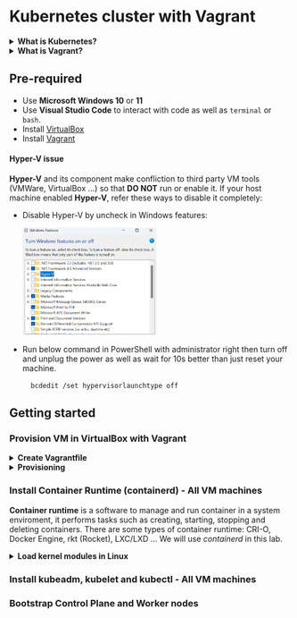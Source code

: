 # Kubernetes cluster with Vagrant

<details><summary><b>What is Kubernetes?</b></summary>


**Kubernetes (K8s)** is an open-source platform that is used to deploy and manage container. Below are some basic concepts in Kubernetes:

- **Node:** A server as cloud instance, VM of premise or computer where container can be deployed and run. There are 2 types:

    **Worker Node:**

    **Control Plan (Master) Node:**

- **Pod:** A group of containers deployed in the same **Node**. Each pod has a unique IP and shares network as well as storage resources to each other.

- **ReplicaSet:** This resource is used to manage a specify number of **Pods** are running for some purpose.
    
    *Example: If you want to have and persist 3 pods for your web app you have to define them in yaml/yml file.*

    <img src="/images/ReplicaSet.png" width=25% height=25%>

    *This yaml/yml file ensures your nginx app will always has 3 pods running **"replicas: 3"** in the same time with ReplicaSet resource.*        

- **Deployment:** This resource is used to deploy and manage **Pods** and **ReplicaSets**. It can update and rollback **Pods** via **ReplicaSet**.
    
    *Example: Your web app needs to have 2 versions. 1 is for lastest update and 1 is for backup version to rollback once it has accident. Therefore, you have to define 2 ReplicaSets in a Deployment yaml/yml file.*

    <img src="/images/Deployment.png" width=25% height=25%>

    *In this file, if you want to update app version, you just need to change the image then Kubenetes will create a new ReplicaSet with lastest image version for Pods.*

![](/images/Deployment_ReplicaSet_Pod.png)

- **StatefulSets** is a controller that is used to manage stability and consistency application. The best pactice is Database.

- **DaemonSets** is used to deploy an application pod to all node in cluster.

    *Example: You want to setup an Prometheus for all node to monitor. DaemonSets will help easily* 

</details>

<details><summary><b>What is Vagrant?</b></summary>

**Vagrant** is a tool to create infrastructure in virtual machine enviroment. It is **IaC** (Infrastructure as Code) on premise system that may help to define and manage virtual machines using code.

</details>

## Pre-required
- Use **Microsoft Windows 10** or **11**
- Use **Visual Studio Code** to interact with code as well as ``terminal`` or ``bash``.
- Install [VirtualBox](https://www.virtualbox.org/wiki/Downloads)
- Install [Vagrant](https://developer.hashicorp.com/vagrant/downloads)


#### Hyper-V issue

**Hyper-V** and its component make confliction to third party VM tools (VMWare, VirtualBox ...) so that **DO NOT** run or enable it. If your host machine enabled **Hyper-V**, refer these ways to disable it completely:
 
- Disable Hyper-V by uncheck in Windows features:

    <img src="/images/disable%20hyper%20v%20in%20windows%20features.png" width=50% height=50%>

- Run below command in PowerShell with administrator right then turn off and unplug the power as well as wait for 10s better than just reset your machine.

        bcdedit /set hypervisorlaunchtype off


## Getting started

### Provision VM in VirtualBox with Vagrant

<details><summary><b>Create Vagrantfile</b></summary>

Run `vagrant init` or create a file with *Vagrantfile* name.

Use as below code or [Vagrantfile](./Vagrantfile):

```
# -*- mode: ruby -*-
# vi:set ft=ruby sw=2 ts=2 sts=2:

# Define the number of control plane (MASTER_NODE) and node (WORKER_NODE)
NUM_MASTER_NODE = 1
NUM_WORKER_NODE = 2

IP_NW = "192.168.56."
MASTER_IP_START = 1
NODE_IP_START = 2

# All Vagrant configuration is done below. The "2" in Vagrant.configure
# configures the configuration version (we support older styles for
# backwards compatibility). Please don't change it unless you know what
# you're doing.
Vagrant.configure("2") do |config|
  # The most common configuration options are documented and commented below.
  # For a complete reference, please see the online documentation at
  # https://docs.vagrantup.com.

  # Every Vagrant development environment requires a box. You can search for
  # boxes at https://vagrantcloud.com/search.
  # Here are some key details about the "ubuntu/bionic64" Vagrant box:
    # Operating System: Ubuntu 18.04 LTS (Bionic Beaver)
        # Ubuntu 18.04 LTS will receive security updates and bug fixes 
        # from Canonical, the company behind Ubuntu, until April 2023 
        # for desktop and server versions, and until April 2028 for 
        # server versions with Extended Security Maintenance (ESM) enabled.
    # Architecture: x86_64 (64-bit)
    # Disk Size: 10 GB
    # RAM: 2 GB
    # CPUs: 2
    # Desktop Environment: None (headless)
    # Provider: VirtualBox
  config.vm.box = "ubuntu/bionic64"

  # Disable automatic box update checking. If you disable this, then
  # boxes will only be checked for updates when the user runs
  # `vagrant box outdated`. This is not recommended.
  config.vm.box_check_update = false

  # View the documentation for the VirtualBox for more
  # information on available options.
  # https://developer.hashicorp.com/vagrant/docs/providers/virtualbox/configuration

  # Provision Control Plane
  (1..NUM_MASTER_NODE).each do |i|
      config.vm.define "kubemaster" do |node|
        node.vm.provider "virtualbox" do |vb|
            vb.name = "kubemaster"
            vb.memory = 2048
            vb.cpus = 2
        end
        node.vm.hostname = "kubemaster"
        node.vm.network :private_network, ip: IP_NW + "#{MASTER_IP_START + i}"
      end
  end


  # Provision Nodes
  (1..NUM_WORKER_NODE).each do |i|
    config.vm.define "kubenode0#{i}" do |node|
        node.vm.provider "virtualbox" do |vb|
            vb.name = "kubenode0#{i}"
            vb.memory = 2048
            vb.cpus = 2
        end
        node.vm.hostname = "kubenode0#{i}"
        node.vm.network :private_network, ip: IP_NW + "#{NODE_IP_START + i}"
    end
  end
end
```

In this **Vagrantfile**, we simply specify:
- Number of virtual machines: ``NUM_MASTER_NODE``, ``NUM_WORKER_NODE``
- IP address: ``IP_NW``, ``MASTER_IP_START``, ``NODE_IP_START``
- Private networking connectivity: ``node.vm.network``
- Unique hostname: ``node.vm.hostname``
- Operating system: ``config.vm.box``
- System resources: ``vb.memory``, ``vb.cpus``
- GUI of VM Machine: `vb.gui`

**Vagrantfile** uses **Ruby** syntax. Refer [here](https://developer.hashicorp.com/vagrant/docs/vagrantfile) to get more information when modifying **Vagrantfile**.

</details>

<details><summary><b>Provisioning</b></summary>

1. Run this command

        vagrant up

    In this step, we may stuck when each machine is bootstrapped because of **Hyper-V** or hardware compatibility.

    ![](/images/stucking%20error.png)

    <img src="/images/stucking%20error%202.png" width=50% height=50%>

    If you do all ways in [Hyper-V issue](#hyper-v-issue) and still get this stucking:
    - Press "Enter" button to trigger manually from VM GUI. 
    - Increase boot_timeout (default is 300s) as terminal message in `Vagrantfile` (This is not the best practice to solve the issue).

        <img src="/images/increase%20boot_timeout.png" width=50% height=50%>
    
    - Remove the stucked-machine in **VirtualBox** and its resource in directory *"C:\Users\YourUser\VirtualBox VMs/"* then `vagrant up` again.
    - Re-install Windows OS (The last choice).

2. Verify provisioned-VM by command:

        vagrant status

    Result:

    <img src="/images/vagrant%20status.png" width=75% height=75%>

3. Remote to each node via ssh using command:

    Kubemaster

        vagrant ssh kubemaster

    Kubenode01

        vagrant ssh kubenode01

    Kubenode02

        vagrant ssh kubenode02



**Vagrant** fowards port 22 and generates keypair for `ssh` by itself so that we do not need to define them in `Vagrantfile`. Refer [Vagrant: SSH Sharing](https://developer.hashicorp.com/vagrant/docs/share/ssh) and [Vagrantfile: config.ssh](https://developer.hashicorp.com/vagrant/docs/vagrantfile/ssh_settings) for more information.

</details>

### Install Container Runtime (containerd) - All VM machines

**Container runtime** is a software to manage and run container in a system enviroment, it performs tasks such as creating, starting, stopping and deleting containers. There are some types of container runtime: CRI-O, Docker Engine, rkt (Rocket), LXC/LXD ... We will use *containerd* in this lab.

<details><summary><b>Load kernel modules in Linux</b></summary>

Run

    cat <<EOF | sudo tee /etc/modules-load.d/k8s.conf
    overlay
    br_netfilter
    EOF

    sudo modprobe overlay
    sudo modprobe br_netfilter

- Above commands help to define `overlay` and `br_netfilter` kernel module into k8s.conf file. `modules-load.d` is a system directory used for configuring the kernel module loading process with `.conf` file that specify the modules will be loaded when system boots up.

- `overlay` module is required when using Docker and Kubenetes because it can create a writeable layer on top of read-only image, allowing multiple containers to share the same image while still maintaining their own file systems.

- `br_netfilter` module that support to filter network packet during the network connection of the Linux kernel. Linux Bridge is a virtual network device that allows multiple physical or virtual network interfaces to be connected to each other to form a single network segment. The br_netfilter module is required to enable the use of iptables rules to filter network packets passing through the bridge. This is very important for containerization technologies like Docker and Kubernetes, as they use network bridges to connect containers to each other and to the outside world.

Verify

</details>

### Install kubeadm, kubelet and kubectl - All VM machines

### Bootstrap Control Plane and Worker nodes
